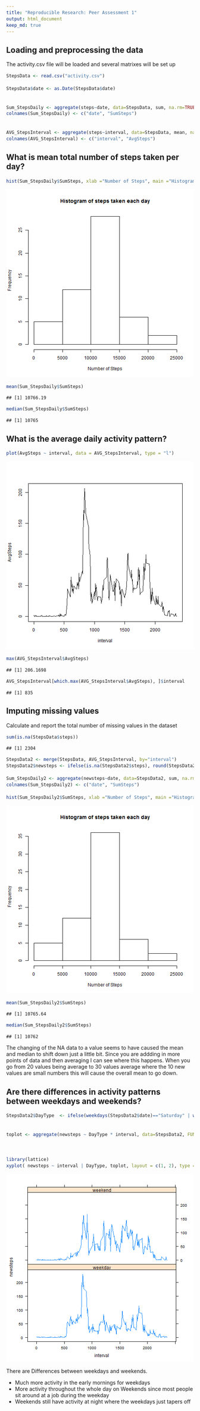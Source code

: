 ```yaml
---
title: "Reproducible Research: Peer Assessment 1"
output: html_document
keep_md: true
---
```





## Loading and preprocessing the data

The activity.csv file will be loaded and several matrixes will be set up


```r
StepsData <- read.csv("activity.csv")

StepsData$date <- as.Date(StepsData$date)


Sum_StepsDaily <- aggregate(steps~date, data=StepsData, sum, na.rm=TRUE)
colnames(Sum_StepsDaily) <- c("date", "SumSteps")


AVG_StepsInterval <- aggregate(steps~interval, data=StepsData, mean, na.rm=TRUE)
colnames(AVG_StepsInterval) <- c("interval", "AvgSteps")
```



## What is mean total number of steps taken per day?


```r
hist(Sum_StepsDaily$SumSteps, xlab ="Number of Steps", main ="Histogram of steps taken each day")
```

![plot of chunk unnamed-chunk-2](figure/unnamed-chunk-2-1.png) 

```r
mean(Sum_StepsDaily$SumSteps)
```

```
## [1] 10766.19
```

```r
median(Sum_StepsDaily$SumSteps)
```

```
## [1] 10765
```



## What is the average daily activity pattern?


```r
plot(AvgSteps ~ interval, data = AVG_StepsInterval, type = "l")
```

![plot of chunk unnamed-chunk-3](figure/unnamed-chunk-3-1.png) 

```r
max(AVG_StepsInterval$AvgSteps)
```

```
## [1] 206.1698
```

```r
AVG_StepsInterval[which.max(AVG_StepsInterval$AvgSteps), ]$interval
```

```
## [1] 835
```




## Imputing missing values

Calculate and report the total number of missing values in the dataset 


```r
sum(is.na(StepsData$steps))
```

```
## [1] 2304
```

```r
StepsData2 <- merge(StepsData, AVG_StepsInterval, by="interval")
StepsData2$newsteps <- ifelse(is.na(StepsData2$steps), round(StepsData2$AvgSteps), StepsData2$steps )

Sum_StepsDaily2 <- aggregate(newsteps~date, data=StepsData2, sum, na.rm=TRUE)
colnames(Sum_StepsDaily2) <- c("date", "SumSteps")

hist(Sum_StepsDaily2$SumSteps, xlab ="Number of Steps", main ="Histogram of steps taken each day")
```

![plot of chunk unnamed-chunk-4](figure/unnamed-chunk-4-1.png) 

```r
mean(Sum_StepsDaily2$SumSteps)
```

```
## [1] 10765.64
```

```r
median(Sum_StepsDaily2$SumSteps)
```

```
## [1] 10762
```

The changing of the NA data to a value seems to have caused the mean and median to shift down just a little bit.
Since you are addding in more points of data and then averaging I can see where this happens.  When you go from 20 values being average to 30 values average where the 10 new values are small numbers this will cause the overall mean to go down.





## Are there differences in activity patterns between weekdays and weekends?



```r
StepsData2$DayType  <- ifelse(weekdays(StepsData2$date)=="Saturday" | weekdays(StepsData2$date)=="Sunday","weekend","weekday")


toplot <- aggregate(newsteps ~ DayType * interval, data=StepsData2, FUN=mean)



library(lattice)
xyplot( newsteps ~ interval | DayType, toplot, layout = c(1, 2), type = "l",  ylab ="Number of Steps")
```

![plot of chunk unnamed-chunk-5](figure/unnamed-chunk-5-1.png) 


There are Differences between weekdays and weekends.
- Much more activity in the early mornings for weekdays
- More activity throughout the whole day on Weekends since most people sit around at a job during the weekday
- Weekends still have activity at night where the weekdays just tapers off

